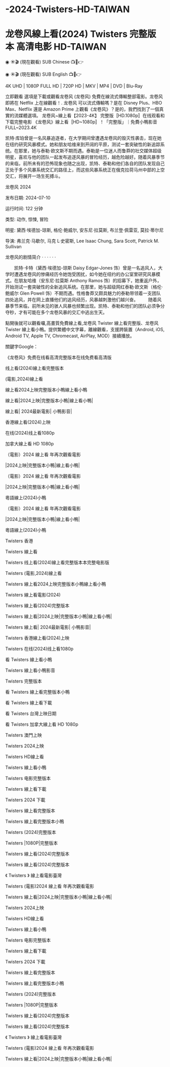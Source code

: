 # -2024-Twisters-HD-TAIWAN

<h1 class="heading-element" dir="auto">龙卷风線上看(2024) Twisters 完整版本 高清电影 HD-TAIWAN</h1>

◉ ☀🎬 (現在觀看) SUB Chinese 📺📱👉<a href='https://jisswatch.com/zh/movie/718821/Twisters' style='display:none;'> 龙卷风~線上看2024電影完整版HD</a>

◉ ☀🎬 (現在觀看) SUB English 📺📱👉<a href='https://jisswatch.com/zh/movie/718821/Twisters' style='display:none;'> 龙卷风(2024)完整版-HD</a>

4K UHD | 1080P FULL HD | 720P HD | MKV | MP4 | DVD | Blu-Ray

立即觀看 選項是下載或觀看龙卷风 (龙卷风) 免費在線流式傳輸整部電影。龙卷风 即將在 Netflix 上在線觀看！. 龙卷风 可以流式傳輸嗎？是在 Disney Plus、HBO Max、Netflix 還是 Amazon Prime 上觀看《龙卷风》？是的，我們找到了一個真實的流媒體選項。 龙卷风~線上看【2023-4K】 完整版〚HD.1080p〛在线观看和下载完整电影 《龙卷风》線上看〚HD~1080p〛！「完整版」｜免費小鴨影音FULL~2023.4K


凯特·库珀曾是一名风暴追逐者，在大学期间曾遭遇龙卷风的毁灭性袭击，现在她在纽约研究风暴模式。她和朋友哈维来到开阔的平原，测试一套突破性的新追踪系统。在那里，她与泰勒·欧文斯不期而遇。泰勒是一位迷人而鲁莽的社交媒体超级明星，喜欢与他的团队一起发布追逐风暴的冒险经历，越危险越好。随着风暴季节的来临，前所未有的恐怖现象也随之出现，凯特、泰勒和他们各自的团队发现自己正处于多个风暴系统交汇的路径上，而这些风暴系统正在俄克拉荷马州中部的上空交汇，将展开一场生死搏斗。

龙卷风 2024

发布日期: 2024-07-10

运行时间: 122 分钟

类型: 动作, 惊悚, 冒险

明星: 黛西·埃德加-琼斯, 格伦·鲍威尔, 安东尼·拉莫斯, 布兰登·佩雷亚, 莫拉·蒂尔尼

导演: 弗兰克·马歇尔, 马克 L·史密斯, Lee Isaac Chung, Sara Scott, Patrick M. Sullivan

龙卷风的剧情简介 · · · · · ·

　　凯特·卡特（黛西·埃德加-琼斯 Daisy Edgar-Jones 饰）曾是一名追风人，大学时遭遇龙卷风的惨痛经历令她饱受困扰，如今她在纽约的办公室里研究风暴模式。在朋友哈维（安东尼·拉莫斯 Anthony Ramos 饰）的招募下，她重返户外，开始测试一套突破性的全新追风系统。在那里，她与超级网红泰勒·欧文斯（格伦·鲍威尔 Glen Powell 饰）不期而遇。性格鲁莽又颇具魅力的泰勒带领着一支团队四处追风，并在网上直播他们的追风经历，风暴越刺激他们越兴奋。
　　随着风暴季节来临，前所未见的骇人风暴也频繁出现。凯特、泰勒和他们的团队必须争分夺秒，才有可能在多个龙卷风暴的交汇中逃出生天。

點開後就可以觀看囉,高畫質免費線上看,龙卷风 Twister 線上看完整版、龙卷风 Twister 線上看小鴨。提供繁體中文字幕，離線觀看，支援跨裝置（Android, iOS, Android TV, Apple TV, Chromecast, AirPlay, MOD）接續播放。

關鍵字Google：

《龙卷风》免费在线看高清完整版本在线免费看高清版

线上看(2024)線上看完整版本

(電影,2024)線上看

線上看2024上映完整版本小鴨線上看小鴨

線上看|2024上映|完整版本小鴨|線上看小鴨|

線上看| 2024最新電影| 小鴨影音|

香港線上看(2024)上映

在线(2024)线上看1080p

加拿大線上看 HD 1080p

（電影）2024 線上看 年再次觀看電影

|2024上映|完整版本小鴨|線上看小鴨|

（電影）2024 線上看 年再次觀看電影

|2024上映|完整版本小鴨|線上看小鴨|

粵語線上(2024)小鴨

（電影）2024 線上看 年再次觀看電影

|2024上映|完整版本小鴨|線上看小鴨|

粵語線上(2024)小鴨

Twisters 香港

Twisters 線上看

Twisters 线上看(2024)線上看完整版本本完整电影版

Twisters (電影,2024)線上看

Twisters 線上看2024上映完整版本小鴨線上看小鴨

Twisters 線上看電影(2024)

Twisters 線上看(2024)完整版本

Twisters 線上看|2024上映|完整版本小鴨|線上看小鴨|

Twisters 線上看| 2024最新電影| 小鴨影音|

Twisters 香港線上看(2024)上映

Twisters 在线(2024)线上看1080p

看 Twisters 線上看小鴨

Twisters 線上看小鴨影音

Twisters 完整版本

看 Twisters 線上看完整版本小鴨

看 Twisters 線上看下載

看 Twisters 台灣上映日期

看 Twisters 加拿大線上看 HD 1080p

Twisters 澳門上映

Twisters 2024上映

Twisters HD線上看

Twisters 線上看小鴨

Twisters 电影完整版本

Twisters 線上看下載

Twisters 2024 下載

Twisters 線上看完整版本

Twisters 線上看完整版本小鴨

Twisters (2024)完整版本

Twisters |1080P|完整版本

Twisters 線上看(2024)完整版本

Twisters 線上看(2024)完整版本

《 Twisters 》 線上看電影臺灣

Twisters (電影)2024 線上看 年再次觀看電影

Twisters 線上看|2024上映|完整版本小鴨|線上看小鴨|

Twisters 2024上映

Twisters HD線上看

Twisters 線上看小鴨

Twisters 电影完整版本

Twisters 線上看下載

Twisters 2024 下載

Twisters 線上看完整版本

Twisters 線上看完整版本小鴨

Twisters (2024)完整版本

Twisters |1080P|完整版本

Twisters 線上看(2024)完整版本

Twisters 線上看(2024)完整版本

《 Twisters 》 線上看電影臺灣

Twisters (電影)2024 線上看 年再次觀看電影

Twisters 線上看|2024上映|完整版本小鴨|線上看小鴨|

